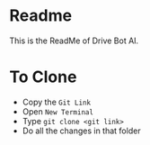 # Readme
This is the ReadMe of Drive Bot AI. 


# To Clone 
- Copy the ` Git Link `
- Open ` New Terminal ` 
- Type ` git clone <git link> ` 
- Do all the changes in that folder
